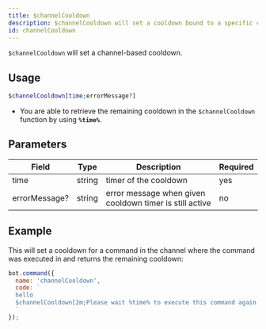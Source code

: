 ```yaml
---
title: $channelCooldown 
description: $channelCooldown will set a cooldown bound to a specific channel after execution of the command.
id: channelCooldown
---
```


`$channelCooldown` will set a channel-based cooldown.

## Usage

```php
$channelCooldown[time;errorMessage?]
```
* You are able to retrieve the remaining cooldown in the `$channelCooldown` function by using **`%time%`**.

## Parameters 


| Field            | Type    | Description                                                      | Required |
|------------------|---------|------------------------------------------------------------------|----------|
| time             | string  | timer of the cooldown                                            | yes      |
| errorMessage?    | string  | error message when given cooldown timer is still active          | no       |


## Example

This will set a cooldown for a command in the channel where the command was executed in and returns the remaining cooldown:

```javascript
bot.command({
  name: 'channelCooldown',
  code: `
  hello
  $channelCooldown[2m;Please wait %time% to execute this command again.]
  `
});
```
